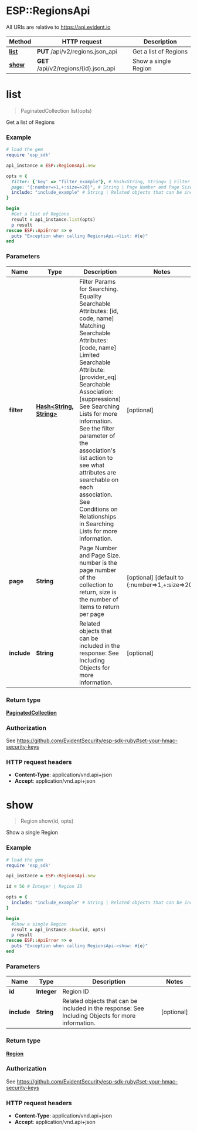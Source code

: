 # ESP::RegionsApi

All URIs are relative to https://api.evident.io

Method | HTTP request | Description
------------- | ------------- | -------------
[**list**](RegionsApi.md#list) | **PUT** /api/v2/regions.json_api | Get a list of Regions
[**show**](RegionsApi.md#show) | **GET** /api/v2/regions/{id}.json_api | Show a single Region


# **list**
> PaginatedCollection list(opts)

Get a list of Regions



### Example
```ruby
# load the gem
require 'esp_sdk'

api_instance = ESP::RegionsApi.new

opts = { 
  filter: {'key' => "filter_example"}, # Hash<String, String> | Filter Params for Searching.  Equality Searchable Attributes: [id, code, name] Matching Searchable Attributes: [code, name] Limited Searchable Attribute: [provider_eq]  Searchable Association: [suppressions] See Searching Lists for more information. See the filter parameter of the association's list action to see what attributes are searchable on each association. See Conditions on Relationships in Searching Lists for more information.
  page: "{:number=>1,+:size=>20}", # String | Page Number and Page Size.  number is the page number of the collection to return, size is the number of items to return per page
  include: "include_example" # String | Related objects that can be included in the response:   See Including Objects for more information.
}

begin
  #Get a list of Regions
  result = api_instance.list(opts)
  p result
rescue ESP::ApiError => e
  puts "Exception when calling RegionsApi->list: #{e}"
end
```

### Parameters

Name | Type | Description  | Notes
------------- | ------------- | ------------- | -------------
 **filter** | [**Hash&lt;String, String&gt;**](String.md)| Filter Params for Searching.  Equality Searchable Attributes: [id, code, name] Matching Searchable Attributes: [code, name] Limited Searchable Attribute: [provider_eq]  Searchable Association: [suppressions] See Searching Lists for more information. See the filter parameter of the association&#39;s list action to see what attributes are searchable on each association. See Conditions on Relationships in Searching Lists for more information. | [optional] 
 **page** | **String**| Page Number and Page Size.  number is the page number of the collection to return, size is the number of items to return per page | [optional] [default to {:number&#x3D;&gt;1,+:size&#x3D;&gt;20}]
 **include** | **String**| Related objects that can be included in the response:   See Including Objects for more information. | [optional] 

### Return type

[**PaginatedCollection**](PaginatedCollection.md)

### Authorization

See https://github.com/EvidentSecurity/esp-sdk-ruby#set-your-hmac-security-keys

### HTTP request headers

 - **Content-Type**: application/vnd.api+json
 - **Accept**: application/vnd.api+json



# **show**
> Region show(id, opts)

Show a single Region



### Example
```ruby
# load the gem
require 'esp_sdk'

api_instance = ESP::RegionsApi.new

id = 56 # Integer | Region ID

opts = { 
  include: "include_example" # String | Related objects that can be included in the response:   See Including Objects for more information.
}

begin
  #Show a single Region
  result = api_instance.show(id, opts)
  p result
rescue ESP::ApiError => e
  puts "Exception when calling RegionsApi->show: #{e}"
end
```

### Parameters

Name | Type | Description  | Notes
------------- | ------------- | ------------- | -------------
 **id** | **Integer**| Region ID | 
 **include** | **String**| Related objects that can be included in the response:   See Including Objects for more information. | [optional] 

### Return type

[**Region**](Region.md)

### Authorization

See https://github.com/EvidentSecurity/esp-sdk-ruby#set-your-hmac-security-keys

### HTTP request headers

 - **Content-Type**: application/vnd.api+json
 - **Accept**: application/vnd.api+json



